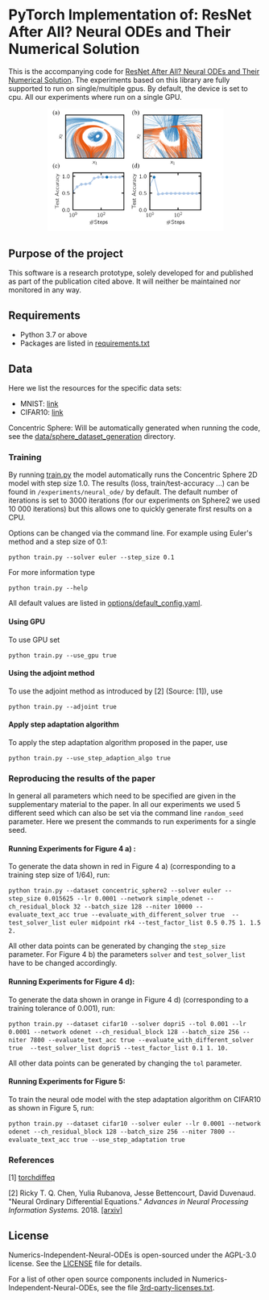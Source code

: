  
# PyTorch Implementation of: ResNet After All? Neural ODEs and Their Numerical Solution
This is the accompanying code for [ResNet After All? Neural ODEs and Their Numerical Solution](https://openreview.net/forum?id=HxzSxSxLOJZ).
The experiments based on this library are fully supported to run on single/multiple gpus. 
By default, the device is set to cpu. 
All our experiments where run on a single GPU.
<p align="center">
  <img src="figure1.png" width="350">
</p>

## Purpose of the project

This software is a research prototype, solely developed for and published as part of the publication cited above. 
It will neither be maintained nor monitored in any way.

## Requirements 

* Python 3.7 or above
* Packages are listed in [requirements.txt](./requirements.txt)

## Data

Here we list the resources for the specific data sets:

* MNIST: [link](http://yann.lecun.com/exdb/mnist/) 
* CIFAR10: [link](https://www.cs.toronto.edu/~kriz/cifar.html)

Concentric Sphere: Will be automatically generated when running the code, 
see the [data/sphere_dataset_generation](./data/sphere_dataset_generation) directory.

### Training

By running  [train.py](./train.py) the model automatically runs the Concentric Sphere 2D model with step size 1.0.
The results (loss, train/test-accuracy ...) can be found in `/experiments/neural_ode/` by default.
The default number of iterations is set to 3000 iterations (for our experiments on Sphere2 we 
used 10 000 iterations) but this allows one to quickly generate first results on a CPU.

Options can be changed via the command line. For example using Euler's method and a step size of 0.1:

```shell script
python train.py --solver euler --step_size 0.1
```

For more information type
```shell script
python train.py --help
```
All default values are listed in [options/default_config.yaml](./options/default_config.yaml).

#### Using GPU
To use GPU set
 ```shell script
python train.py --use_gpu true
```

#### Using the adjoint method
To use the adjoint method as introduced by [2] (Source: [1]), use
 ```shell script
python train.py --adjoint true
```

#### Apply step adaptation algorithm
To apply the step adaptation algorithm proposed in the paper, use
 ```shell script
python train.py --use_step_adaption_algo true
```
### Reproducing the results of the paper
In general all parameters which need to be specified are given in the supplementary material to the paper.
In all our experiments we used 5 different seed which can also be set via the command line `random_seed` parameter.
Here we present the commands to run experiments for a single seed.

#### Running Experiments for Figure 4 a) :
To generate the data shown in red in Figure 4 a) (corresponding to a training step size of 1/64), run:
```
python train.py --dataset concentric_sphere2 --solver euler --step_size 0.015625 --lr 0.0001 --network simple_odenet --ch_residual_block 32 --batch_size 128 --niter 10000 --evaluate_text_acc true --evaluate_with_different_solver true  --test_solver_list euler midpoint rk4 --test_factor_list 0.5 0.75 1. 1.5 2.
```

All other data points can be generated by changing the `step_size` parameter. 
For Figure 4 b) the parameters `solver` and `test_solver_list` have to be changed accordingly.

#### Running Experiments for Figure 4 d):
To generate the data shown in orange in Figure 4 d) (corresponding to a training tolerance of 0.001), run:
```
python train.py --dataset cifar10 --solver dopri5 --tol 0.001 --lr 0.0001 --network odenet --ch_residual_block 128 --batch_size 256 --niter 7800 --evaluate_text_acc true --evaluate_with_different_solver true  --test_solver_list dopri5 --test_factor_list 0.1 1. 10.
```
All other data points can be generated by changing the `tol` parameter.

#### Running Experiments for Figure 5:
To train the neural ode model with the step adaptation algorithm on CIFAR10 as shown in Figure 5, run:
```
python train.py --dataset cifar10 --solver euler --lr 0.0001 --network odenet --ch_residual_block 128 --batch_size 256 --niter 7800 --evaluate_text_acc true --use_step_adaptation true 
```


### References
[1] [torchdiffeq](https://github.com/rtqichen/torchdiffeq)

[2] Ricky T. Q. Chen, Yulia Rubanova, Jesse Bettencourt, David Duvenaud. 
"Neural Ordinary Differential Equations." *Advances in Neural Processing Information Systems.* 2018. 
[[arxiv]](https://arxiv.org/abs/1806.07366)


## License

Numerics-Independent-Neural-ODEs is open-sourced under the AGPL-3.0 license. See the [LICENSE](LICENSE) file for details.

For a list of other open source components included in Numerics-Independent-Neural-ODEs, see the file 
[3rd-party-licenses.txt](3rd-party-licenses.txt).
